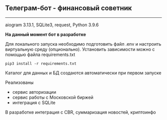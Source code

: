 ## Телеграм-бот - финансовый советник
<hr>
aiogram 3.13.1, SQLite3, request, Python 3.9.6

**На данный момент бот в разработке**

Для локального запуска необходимо подготовить файл .env и настроить виртуальную среду (опционально).
Установить зависимости можно с помощью файла requirements.txt

`pip3 install -r requirements.txt`

Каталог для данных и БД создаются автоматически при первом запуске

Реализованы 
* сервис авторизации
* сервис работы с Московской биржей
* интеграция с SQLite

В разработке интеграция с CBR, суммаризация новостей, криптоинфо